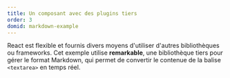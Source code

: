 ```yaml
---
title: Un composant avec des plugins tiers
order: 3
domid: markdown-example
---
```


React est flexible et fournis divers moyens d'utiliser d'autres bibliothèques ou frameworks. Cet exemple utilise **remarkable**, une bibliothèque tiers pour gérer le format Markdown, qui permet de convertir le contenue de la balise `<textarea>` en temps réel.

